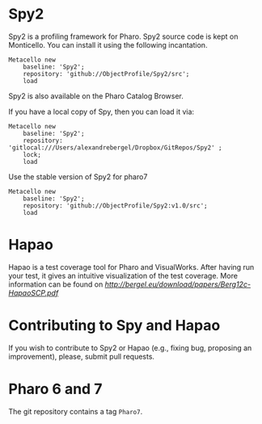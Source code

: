 # Spy2
Spy2 is a profiling framework for Pharo. Spy2 source code is kept on Monticello. You can install it using the following incantation.

```Smalltalk
Metacello new 
	baseline: 'Spy2'; 
	repository: 'github://ObjectProfile/Spy2/src'; 
	load
```  

Spy2 is also available on the Pharo Catalog Browser.

If you have a local copy of Spy, then you can load it via:
```Smalltalk
Metacello new 
	baseline: 'Spy2'; 
	repository: 'gitlocal:///Users/alexandrebergel/Dropbox/GitRepos/Spy2' ;
	lock;
	load
``` 

Use the stable version of Spy2 for pharo7

```Smalltalk
Metacello new 
	baseline: 'Spy2'; 
	repository: 'github://ObjectProfile/Spy2:v1.0/src'; 
	load
```

# Hapao 
Hapao is a test coverage tool for Pharo and VisualWorks. After having run your test, it gives an intuitive visualization of the test coverage.
More information can be found on *http://bergel.eu/download/papers/Berg12c-HapaoSCP.pdf*


# Contributing to Spy and Hapao
If you wish to contribute to Spy2 or Hapao (e.g., fixing bug, proposing an improvement), please, submit pull requests.

# Pharo 6 and 7

The git repository contains a tag `Pharo7`.
